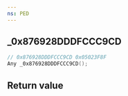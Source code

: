 ```yaml
---
ns: PED
---
```

## _0x876928DDDFCCC9CD

```c
// 0x876928DDDFCCC9CD 0x05023F8F
Any _0x876928DDDFCCC9CD();
```


## Return value
